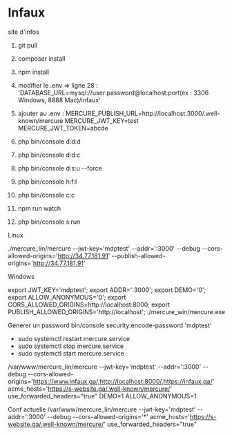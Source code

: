 # Infaux
site d'infos
1) git pull
2) composer install
3) npm install
4) modifier le .env => ligne 28 : 'DATABASE_URL=mysql://user:password@localhost:port(ex : 3306 Windows, 8888 Mac)/infaux'
5) ajouter au .env :
                   MERCURE_PUBLISH_URL=http://localhost:3000/.well-known/mercure
                   MERCURE_JWT_KEY=test
                   MERCURE_JWT_TOKEN=abcde

6) php bin/console d:d:d
7) php bin/console d:d:c
8) php bin/console d:s:u --force
9) php bin/console h:f:l
10) php bin/console c:c
11) npm run watch
12) php bin/console s:run


Linux

 ./mercure_lin/mercure --jwt-key='mdptest' --addr=':3000' --debug  --cors-allowed-origins='http://34.77.181.91' --publish-allowed-origins='http://34.77.181.91'


Windows

 export JWT_KEY='mdptest'; export ADDR=':3000'; export DEMO='0';  export ALLOW_ANONYMOUS='0'; export CORS_ALLOWED_ORIGINS=http://localhost:8000; export PUBLISH_ALLOWED_ORIGINS='http://localhost'; ./mercure_win/mercure.exe 


Generer un password 
bin/console security:encode-password 'mdptest'

 - sudo systemctl restart mercure.service
 - sudo systemctl stop mercure.service
 - sudo systemctl start mercure.service

 /var/www/mercure_lin/mercure --jwt-key='mdptest' --addr=':3000' --debug  --cors-allowed-origins='https://www.infaux.ga/,http://localhost:8000/,https://infaux.ga/'  acme_hosts='https://s-website.ga/.well-known/mercure/' use_forwarded_headers="true"  DEMO=1 ALLOW_ANONYMOUS=1 
 
 Conf actuelle
 /var/www/mercure_lin/mercure --jwt-key='mdptest' --addr=':3000' --debug  --cors-allowed-origins='*'  acme_hosts='https://s-website.ga/.well-known/mercure/' use_forwarded_headers="true"  
